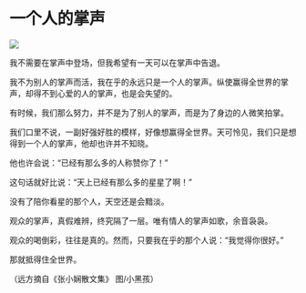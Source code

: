 # 一个人的掌声

![](http://www.yilinzazhi.com/images/yili/yili201314/yili20131416-1-l.jpg)

我不需要在掌声中登场，但我希望有一天可以在掌声中告退。 

我不为别人的掌声而活，我在乎的永远只是一个人的掌声。纵使赢得全世界的掌声，却得不到心爱的人的掌声，也是会失望的。 

有时候，我们那么努力，并不是为了别人的掌声，而是为了身边的人微笑拍掌。 

我们口里不说，一副好强好胜的模样，好像想赢得全世界。天可怜见，我们只是想得到一个人的掌声，他却也许并不知晓。 

他也许会说：“已经有那么多的人称赞你了！” 

这句话就好比说：“天上已经有那么多的星星了啊！” 

没有了陪你看星的那个人，天空还是会黯淡。 

观众的掌声，真假难辨，终究隔了一层。唯有情人的掌声如歌，余音袅袅。 

观众的喝倒彩，往往是真的。然而，只要我在乎的那个人说：“我觉得你很好。” 

那就抵得住全世界。 

（远方摘自《张小娴散文集》 图/小黑孩）